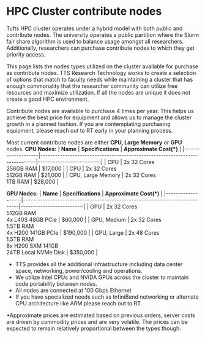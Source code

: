# HPC Cluster contribute nodes

Tufts HPC cluster operates under a hybrid model with both public and contribute nodes.  The university operates a public partition where the Slurm fair share algorithm is used to balance usage amongst all researchers.  Additionally, researchers can purchase contribute nodes to which they get priority access. 

This page lists the nodes types utilized on the cluster available for purchase as contribute nodes.  TTS Research Technology works to create a selection of options that match to faculty needs while maintaining a cluster that has enough commonality that the researcher community can utilize free resources  and maximize utilization.  If all the nodes are unique it does not create a good HPC environment. 


Contribute nodes are available to purchase 4 times per year.  This helps us achieve the best price for equipment and allows us to manage the cluster growth in a planned fashion. If you are contemplating purchasing equipment, please reach out to RT early in your planning process. 

Most current contribute nodes are either **CPU, Large Memory** or **GPU** nodes.
**CPU Nodes:**
| **Name**          | **Specifications**                                                         | **Approximate Cost(\*)** |
|-------------------|----------------------------------------------------------------------------|-------------------------:|
| CPU               | 2x 32 Cores<br/>256GB RAM                                                  |                  $17,000 |
| CPU               | 2x 32 Cores<br/>512GB RAM                                                  |                  $21,000 |
| CPU, Large Memory | 2x 32 Cores<br/>1TB RAM                                                    |                  $28,000 |

**GPU Nodes:**
| **Name**          | **Specifications**                                                         | **Approximate Cost(\*)** |
|-------------------|----------------------------------------------------------------------------|-------------------------:|
| GPU               | 2x 32 Cores<br/>512GB RAM<br/>4x L40S 48GB PCIe                            |                  $60,000 |
| GPU, Medium       | 2x 32 Cores<br/>1.5TB RAM<br/>4x H200 141GB PCIe                           |                 $190,000 |
| GPU, Large        | 2x 48 Cores<br/>1.5TB RAM<br/>8x H200 SXM 141GB<br/>24TB Local NVMe Disk   |                 $350,000 |

* TTS provides all the additional infrastructure including data center space, networking, power/cooling and operations. 
* We utilize Intel CPUs and NVIDA GPUs across the cluster to maintain code portability between nodes.   
* All nodes are connected at 100 Gbps Ethernet 
* If you have specialized needs  such as InfiniBand networking or alternate CPU architecture like ARM please reach out to RT. 

*Approximate prices are estimated based on previous orders, server costs are driven by commodity prices and are very volatile.  The prices can be expected to remain relatively proportional between the types though.
